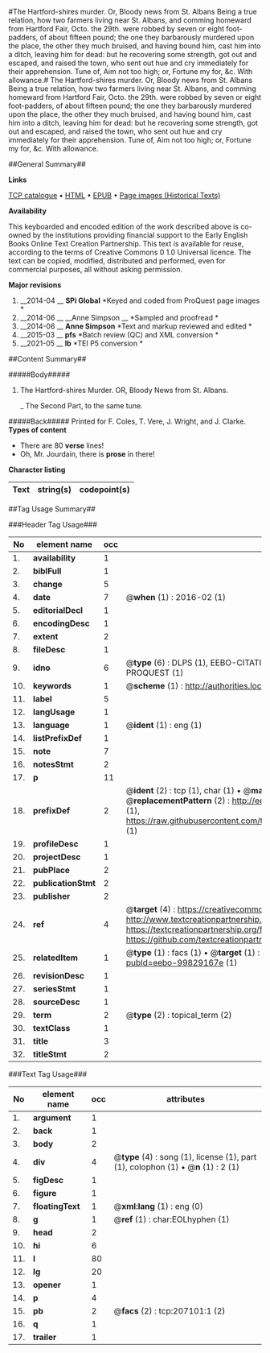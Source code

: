 #The Hartford-shires murder. Or, Bloody news from St. Albans Being a true relation, how two farmers living near St. Albans, and comming homeward from Hartford Fair, Octo. the 29th. were robbed by seven or eight foot-padders, of about fifteen pound; the one they barbarously murdered upon the place, the other they much bruised, and having bound him, cast him into a ditch, leaving him for dead: but he recovering some strength, got out and escaped, and raised the town, who sent out hue and cry immediately for their apprehension. Tune of, Aim not too high; or, Fortune my for, &c. With allowance.#
The Hartford-shires murder. Or, Bloody news from St. Albans Being a true relation, how two farmers living near St. Albans, and comming homeward from Hartford Fair, Octo. the 29th. were robbed by seven or eight foot-padders, of about fifteen pound; the one they barbarously murdered upon the place, the other they much bruised, and having bound him, cast him into a ditch, leaving him for dead: but he recovering some strength, got out and escaped, and raised the town, who sent out hue and cry immediately for their apprehension. Tune of, Aim not too high; or, Fortune my for, &c. With allowance.

##General Summary##

**Links**

[TCP catalogue](http://www.ota.ox.ac.uk/tcp/)  • 
[HTML](http://tei.it.ox.ac.uk/tcp/Texts-HTML/free/B24/B24118.html)  • 
[EPUB](http://tei.it.ox.ac.uk/tcp/Texts-EPUB/free/B24/B24118.epub) • 
[Page images (Historical Texts)](https://historicaltexts.jisc.ac.uk/eebo-99829167e)

**Availability**

This keyboarded and encoded edition of the work described above is co-owned by the
    institutions providing financial support to the Early English Books Online Text Creation
    Partnership. This text is available for reuse, according to the terms of  Creative Commons 0 1.0 Universal
    licence. The text can be copied, modified, distributed and performed, even for commercial
    purposes, all without asking permission.

**Major revisions**

1. __2014-04 __ __SPi Global__ *Keyed and coded from ProQuest page images *
1. __2014-06 __ __Anne Simpson __ *Sampled and proofread *
1. __2014-06 __ __Anne Simpson__ *Text and markup reviewed and edited *
1. __2015-03 __ __pfs__ *Batch review (QC) and XML conversion *
1. __2021-05 __ __lb__ *TEI P5 conversion *

##Content Summary##

#####Body#####

1. The Hartford-shires Murder. OR, Bloody News from St. Albans.

    _ The Second Part, to the same tune.

#####Back#####
Printed for F. Coles, T. Vere, J. Wright, and J. Clarke.
**Types of content**

  * There are 80 **verse** lines!
  * Oh, Mr. Jourdain, there is **prose** in there!

**Character listing**


|Text|string(s)|codepoint(s)|
|---|---|---|

##Tag Usage Summary##

###Header Tag Usage###

|No|element name|occ|attributes|
|---|---|---|---|
|1.|__availability__|1||
|2.|__biblFull__|1||
|3.|__change__|5||
|4.|__date__|7| @__when__ (1) : 2016-02 (1)|
|5.|__editorialDecl__|1||
|6.|__encodingDesc__|1||
|7.|__extent__|2||
|8.|__fileDesc__|1||
|9.|__idno__|6| @__type__ (6) : DLPS (1), EEBO-CITATION (1), VID (1), EEBO-PROQUEST (1), STC (1), PROQUEST (1)|
|10.|__keywords__|1| @__scheme__ (1) : http://authorities.loc.gov/ (1)|
|11.|__label__|5||
|12.|__langUsage__|1||
|13.|__language__|1| @__ident__ (1) : eng (1)|
|14.|__listPrefixDef__|1||
|15.|__note__|7||
|16.|__notesStmt__|2||
|17.|__p__|11||
|18.|__prefixDef__|2| @__ident__ (2) : tcp (1), char (1)  •  @__matchPattern__ (2) : ([0-9\-]+):([0-9IVX]+) (1), (.+) (1)  •  @__replacementPattern__ (2) : http://eebo.chadwyck.com/downloadtiff?vid=$1&page=$2 (1), https://raw.githubusercontent.com/textcreationpartnership/Texts/master/tcpchars.xml#$1 (1)|
|19.|__profileDesc__|1||
|20.|__projectDesc__|1||
|21.|__pubPlace__|2||
|22.|__publicationStmt__|2||
|23.|__publisher__|2||
|24.|__ref__|4| @__target__ (4) : https://creativecommons.org/publicdomain/zero/1.0/ (1), http://www.textcreationpartnership.org/docs/. (1), https://textcreationpartnership.org/faq/#faq05 (1), https://github.com/textcreationpartnership (1)|
|25.|__relatedItem__|1| @__type__ (1) : facs (1)  •  @__target__ (1) : https://data.historicaltexts.jisc.ac.uk/view?pubId=eebo-99829167e (1)|
|26.|__revisionDesc__|1||
|27.|__seriesStmt__|1||
|28.|__sourceDesc__|1||
|29.|__term__|2| @__type__ (2) : topical_term (2)|
|30.|__textClass__|1||
|31.|__title__|3||
|32.|__titleStmt__|2||


###Text Tag Usage###

|No|element name|occ|attributes|
|---|---|---|---|
|1.|__argument__|1||
|2.|__back__|1||
|3.|__body__|2||
|4.|__div__|4| @__type__ (4) : song (1), license (1), part (1), colophon (1)  •  @__n__ (1) : 2 (1)|
|5.|__figDesc__|1||
|6.|__figure__|1||
|7.|__floatingText__|1| @__xml:lang__ (1) : eng (0)|
|8.|__g__|1| @__ref__ (1) : char:EOLhyphen (1)|
|9.|__head__|2||
|10.|__hi__|6||
|11.|__l__|80||
|12.|__lg__|20||
|13.|__opener__|1||
|14.|__p__|4||
|15.|__pb__|2| @__facs__ (2) : tcp:207101:1 (2)|
|16.|__q__|1||
|17.|__trailer__|1||

